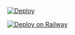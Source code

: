 [![Deploy](https://www.herokucdn.com/deploy/button.svg)](https://github.com/notch999/vscodehero)

[![Deploy on Railway](https://railway.app/button.svg)](https://railway.app/new/template?template=https://github.com/notch999/vscodehero)
